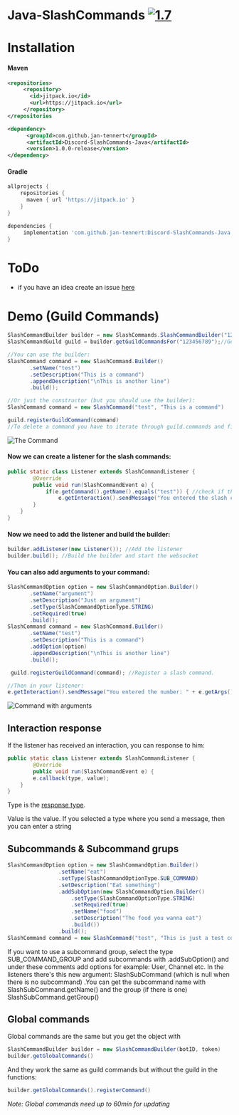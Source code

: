 # Java-SlashCommands [![1.7](https://jitpack.io/v/jan-tennert/Java-SlashCommands.svg)](https://jitpack.io/#jan-tennert/Java-SlashCommands/1.7)

# Installation

#### Maven

```xml
<repositories>
     <repository>
	   <id>jitpack.io</id>
	   <url>https://jitpack.io</url>
     </repository>
</repositories
```
```xml
<dependency>
      <groupId>com.github.jan-tennert</groupId>
      <artifactId>Discord-SlashCommands-Java</artifactId>
      <version>1.0.0-release</version>
</dependency>
```

#### Gradle
```gradle
allprojects {
	repositories {
	  maven { url 'https://jitpack.io' }
    }
}
```
```gradle
dependencies {
	 implementation 'com.github.jan-tennert:Discord-SlashCommands-Java:1.0.0-release'
}
```

# ToDo

- if you have an idea create an issue [here](https://github.com/jan-tennert/Java-SlashCommands/issues/new/choose)

# Demo (Guild Commands)

```java
SlashCommandBuilder builder = new SlashCommands.SlashCommandBuilder("123456789", "token");
SlashCommandGuild guild = builder.getGuildCommandsFor("123456789");//Get guild commands with ID

//You can use the builder:
SlashCommand command = new SlashCommand.Builder()
       .setName("test")
       .setDescription("This is a command")
       .appendDescription("\nThis is another line")
       .build();

//Or just the constructor (but you should use the builder):
SlashCommand command = new SlashCommand("test", "This is a command")

guild.registerGuildCommand(command)
//To delete a command you have to iterate through guild.commands and find your command. Then just run guild.deleteGuildCommand(command.id). 
```       




![The Command](https://cdn.discordapp.com/attachments/775406836877885504/800702840720982037/unknown.png)

#### Now we can create a listener for the slash commands:

```java
public static class Listener extends SlashCommandListener {
        @Override
        public void run(SlashCommandEvent e) {
            if(e.getCommand().getName().equals("test")) { //check if the slash command is our "test"
                e.getInteraction().sendMessage("You entered the slash command: test"); //Then just send a message
        }
    }
}
```



#### Now we need to add the listener and build the builder:

```java
builder.addListener(new Listener()); //Add the listener
builder.build(); //Build the builder and start the websocket
```


#### You can also add arguments to your command:

```java
SlashCommandOption option = new SlashCommandOption.Builder()
       .setName("argument")
       .setDescription("Just an argument")
       .setType(SlashCommandOptionType.STRING)
       .setRequired(true)
       .build();
SlashCommand command = new SlashCommand.Builder()
       .setName("test")
       .setDescription("This is a command")
       .addOption(option)
       .appendDescription("\nThis is another line")
       .build();

 guild.registerGuildCommand(command); //Register a slash command.

//Then in your listener:
e.getInteraction().sendMessage("You entered the number: " + e.getArgs().get(0).getValue());
```

![Command with arguments](https://cdn.discordapp.com/attachments/775406836877885504/800706541971046400/unknown.png)

## Interaction response
If the listener has received an interaction, you can response to him:
```java
public static class Listener extends SlashCommandListener {
        @Override
        public void run(SlashCommandEvent e) {
        e.callback(type, value);
    }
}
```
Type is the [response type](https://github.com/jan-tennert/Java-SlashCommands/blob/master/src/main/java/de/Jan/SlashCommands/InteractionType.java).

Value is the value. If you selected a type where you send a message, then you can enter a string

## Subcommands & Subcommand grups

```java
SlashCommandOption option = new SlashCommandOption.Builder()
                .setName("eat")
                .setType(SlashCommandOptionType.SUB_COMMAND)
                .setDescription("Eat something")
                .addSubOption(new SlashCommandOption.Builder()
                    .setType(SlashCommandOptionType.STRING)
                    .setRequired(true)
                    .setName("food")
                    .setDescription("The food you wanna eat")
                    .build())
                .build();
SlashCommand command = new SlashCommand("test", "This is just a test command", option);
```
If you want to use a subcommand group, select the type SUB_COMMAND_GROUP and add subcommands with .addSubOption() and under these comments add options for example: User, Channel etc.
In the listeners there's this new argument: SlashSubCommand (which is null when there is no subcommand)
.You can get the subcommand name with SlashSubCommand.getName() and the group (if there is one) SlashSubCommand.getGroup()

## Global commands

Global commands are the same but you get the object with
```java
SlashCommandBuilder builder = new SlashCommandBuilder(botID, token)
builder.getGlobalCommands()
```
And they work the same as guild commands but without the guild in the functions:

```java
builder.getGlobalCommands().registerCommand()
```

*Note: Global commands need up to 60min for updating*
